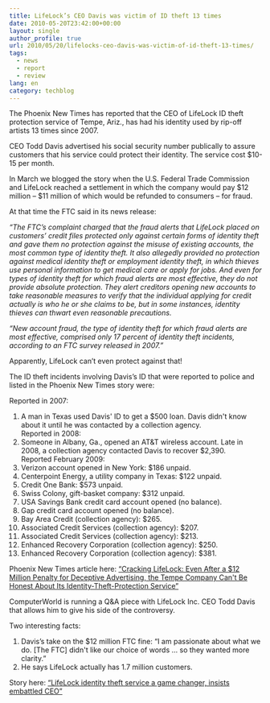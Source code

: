 ```yaml
---
title: LifeLock’s CEO Davis was victim of ID theft 13 times
date: 2010-05-20T23:42:00+00:00
layout: single
author_profile: true
url: 2010/05/20/lifelocks-ceo-davis-was-victim-of-id-theft-13-times/
tags:
  - news
  - report
  - review
lang: en
category: techblog
---
```

The Phoenix New Times has reported that the CEO of LifeLock ID theft protection service of Tempe, Ariz., has had his identity used by rip-off artists 13 times since 2007.

CEO Todd Davis advertised his social security number publically to assure customers that his service could protect their identity. The service cost $10-15 per month.

In March we blogged the story when the U.S. Federal Trade Commission and LifeLock reached a settlement in which the company would pay $12 million – $11 million of which would be refunded to consumers – for fraud.

At that time the FTC said in its news release:

_“The FTC’s complaint charged that the fraud alerts that LifeLock placed on customers’ credit files protected only against certain forms of identity theft and gave them no protection against the misuse of existing accounts, the most common type of identity theft. It also allegedly provided no protection against medical identity theft or employment identity theft, in which thieves use personal information to get medical care or apply for jobs. And even for types of identity theft for which fraud alerts are most effective, they do not provide absolute protection. They alert creditors opening new accounts to take reasonable measures to verify that the individual applying for credit actually is who he or she claims to be, but in some instances, identity thieves can thwart even reasonable precautions._

_“New account fraud, the type of identity theft for which fraud alerts are most effective, comprised only 17 percent of identity theft incidents, according to an FTC survey released in 2007.”_

Apparently, LifeLock can’t even protect against that!

The ID theft incidents involving Davis’s ID that were reported to police and listed in the Phoenix New Times story were:

Reported in 2007:  
1. A man in Texas used Davis' ID to get a $500 loan. Davis didn't know about it until he was contacted by a collection agency.  
Reported in 2008:  
2. Someone in Albany, Ga., opened an AT&T wireless account. Late in 2008, a collection agency contacted Davis to recover $2,390.  
Reported February 2009:  
3. Verizon account opened in New York: $186 unpaid.  
4. Centerpoint Energy, a utility company in Texas: $122 unpaid.  
5. Credit One Bank: $573 unpaid.  
6. Swiss Colony, gift-basket company: $312 unpaid.  
7. USA Savings Bank credit card account opened (no balance).  
8. Gap credit card account opened (no balance).  
9. Bay Area Credit (collection agency): $265.  
10. Associated Credit Services (collection agency): $207.  
11. Associated Credit Services (collection agency): $213.  
12. Enhanced Recovery Corporation (collection agency): $250.  
13. Enhanced Recovery Corporation (collection agency): $381.

Phoenix New Times article here: [“Cracking LifeLock: Even After a $12 Million Penalty for Deceptive Advertising, the Tempe Company Can't Be Honest About Its Identity-Theft-Protection Service”](http://www.phoenixnewtimes.com/2010-05-13/news/cracking-life-lock-even-after-a-12-million-penalty-for-deceptive-advertising-the-tempe-company-can-t-be-honest-about-its-identity-theft-protection-service/)

ComputerWorld is running a Q&A piece with LifeLock Inc. CEO Todd Davis that allows him to give his side of the controversy.

Two interesting facts:

1. Davis’s take on the $12 million FTC fine: “I am passionate about what we do. [The FTC] didn't like our choice of words &#8230; so they wanted more clarity.”  
2. He says LifeLock actually has 1.7 million customers.

Story here: [“LifeLock identity theft service a game changer, insists embattled CEO”](http://www.computerworld.com/s/article/9177003/LifeLock_identity_theft_service_a_game_changer_insists_embattled_CEO?taxonomyId=82&pageNumber=3)
